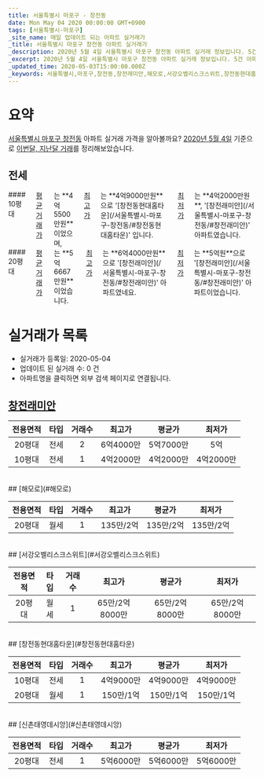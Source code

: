 ```yaml
---
title: 서울특별시 마포구 - 창전동
date: Mon May 04 2020 00:00:00 GMT+0900
tags: [서울특별시-마포구]
_site_name: 매일 업데이트 되는 아파트 실거래가
_title: 서울특별시 마포구 창전동 아파트 실거래가
_description: 2020년 5월 4일 서울특별시 마포구 창전동 아파트 실거래 정보입니다. 5건 아파트 정보가 있습니다.
_excerpt: 2020년 5월 4일 서울특별시 마포구 창전동 아파트 실거래 정보입니다. 5건 아파트 정보가 있습니다.
_updated_time: 2020-05-03T15:00:00.000Z
_keywords: 서울특별시,마포구,창전동,창전래미안,해모로,서강오벨리스크스위트,창전동현대홈타운,신촌태영데시앙
---
```





# 요약
<ins>서울특별시 마포구 창전동</ins> 아파트 실거래 가격을 알아볼까요? <ins>2020년 5월 4일</ins> 기준으로 <ins>이번달, 지난달 거래</ins>를 정리해보았습니다.

## 전세
<div class="container">
<div class="six columns" markdown="1">
#### 10평대
<ins>평균 거래가</ins>는 **4억5500만원**이었으며, <ins>최고가</ins>는 **4억9000만원**으로 '[창전동현대홈타운](/서울특별시-마포구-창전동/#창전동현대홈타운)' 입니다. <ins>최저가</ins>는 **4억2000만원**, '[창전래미안](/서울특별시-마포구-창전동/#창전래미안)' 아파트였습니다.
</div>
<div class="six columns" markdown="1">
#### 20평대
<ins>평균 거래가</ins>는 **5억6667만원**이었습니다. <ins>최고가</ins>는 **6억4000만원**으로 '[창전래미안](/서울특별시-마포구-창전동/#창전래미안)' 아파트였네요. <ins>최저가</ins>는 **5억원**으로 '[창전래미안](/서울특별시-마포구-창전동/#창전래미안)' 아파트이었습니다.
</div>
</div>



# 실거래가 목록
- 실거래가 등록일: 2020-05-04
- 업데이트 된 실거래 수: 0 건
- 아파트명을 클릭하면 외부 검색 페이지로 연결됩니다.

## [창전래미안](#창전래미안)

|전용면적|타입|거래수|최고가|평균가|최저가|
|:---:|:---:|:---:|:---:|:---:|:---:|
|20평대|<span class="deal-type-2">전세</span>|2|6억4000만|5억7000만|5억|
|10평대|<span class="deal-type-2">전세</span>|1|4억2000만|4억2000만|4억2000만|

<br/>
## [해모로](#해모로)

|전용면적|타입|거래수|최고가|평균가|최저가|
|:---:|:---:|:---:|:---:|:---:|:---:|
|20평대|<span class="deal-type-3">월세</span>|1|135만/2억|135만/2억|135만/2억|

<br/>
## [서강오벨리스크스위트](#서강오벨리스크스위트)

|전용면적|타입|거래수|최고가|평균가|최저가|
|:---:|:---:|:---:|:---:|:---:|:---:|
|20평대|<span class="deal-type-3">월세</span>|1|65만/2억8000만|65만/2억8000만|65만/2억8000만|

<br/>
## [창전동현대홈타운](#창전동현대홈타운)

|전용면적|타입|거래수|최고가|평균가|최저가|
|:---:|:---:|:---:|:---:|:---:|:---:|
|10평대|<span class="deal-type-2">전세</span>|1|4억9000만|4억9000만|4억9000만|
|20평대|<span class="deal-type-3">월세</span>|1|150만/1억|150만/1억|150만/1억|

<br/>
## [신촌태영데시앙](#신촌태영데시앙)

|전용면적|타입|거래수|최고가|평균가|최저가|
|:---:|:---:|:---:|:---:|:---:|:---:|
|20평대|<span class="deal-type-2">전세</span>|1|5억6000만|5억6000만|5억6000만|

<br/>



